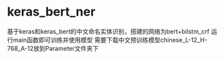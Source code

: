 # keras_bert_ner
基于keras和keras_bert的中文命名实体识别，搭建的网络为bert+bilstm_crf
运行main函数即可训练并使用模型
需要下载中文预训练模型chinese_L-12_H-768_A-12放到Parameter文件夹下
